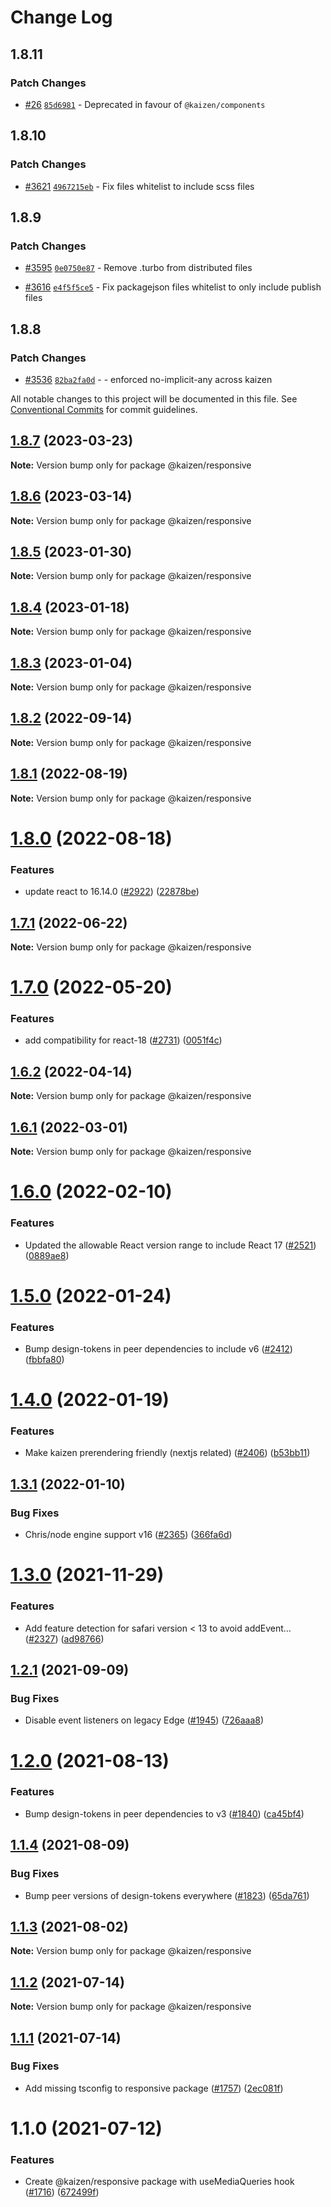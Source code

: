 # Change Log

## 1.8.11

### Patch Changes

- [#26](https://github.com/cultureamp/kaizen-legacy/pull/26) [`85d6981`](https://github.com/cultureamp/kaizen-legacy/commit/85d6981f43a99260183170542d6cee943d161402) - Deprecated in favour of `@kaizen/components`

## 1.8.10

### Patch Changes

- [#3621](https://github.com/cultureamp/kaizen-design-system/pull/3621) [`4967215eb`](https://github.com/cultureamp/kaizen-design-system/commit/4967215eb05298f69dbdf8e9cb44f4e0665e7d8f) - Fix files whitelist to include scss files

## 1.8.9

### Patch Changes

- [#3595](https://github.com/cultureamp/kaizen-design-system/pull/3595) [`0e0750e87`](https://github.com/cultureamp/kaizen-design-system/commit/0e0750e872e3381420df7bf2947d9deb9db8b705) - Remove .turbo from distributed files

- [#3616](https://github.com/cultureamp/kaizen-design-system/pull/3616) [`e4f5f5ce5`](https://github.com/cultureamp/kaizen-design-system/commit/e4f5f5ce50b4e1a4aa8b189c247d0f2a8fea722f) - Fix packagejson files whitelist to only include publish files

## 1.8.8

### Patch Changes

- [#3536](https://github.com/cultureamp/kaizen-design-system/pull/3536) [`82ba2fa0d`](https://github.com/cultureamp/kaizen-design-system/commit/82ba2fa0d20c66a1688d2609d4bd7775b129349c) - - enforced no-implicit-any across kaizen

All notable changes to this project will be documented in this file.
See [Conventional Commits](https://conventionalcommits.org) for commit guidelines.

## [1.8.7](https://github.com/cultureamp/kaizen-design-system/compare/@kaizen/responsive@1.8.6...@kaizen/responsive@1.8.7) (2023-03-23)

**Note:** Version bump only for package @kaizen/responsive

## [1.8.6](https://github.com/cultureamp/kaizen-design-system/compare/@kaizen/responsive@1.8.5...@kaizen/responsive@1.8.6) (2023-03-14)

**Note:** Version bump only for package @kaizen/responsive

## [1.8.5](https://github.com/cultureamp/kaizen-design-system/compare/@kaizen/responsive@1.8.4...@kaizen/responsive@1.8.5) (2023-01-30)

**Note:** Version bump only for package @kaizen/responsive

## [1.8.4](https://github.com/cultureamp/kaizen-design-system/compare/@kaizen/responsive@1.8.3...@kaizen/responsive@1.8.4) (2023-01-18)

**Note:** Version bump only for package @kaizen/responsive

## [1.8.3](https://github.com/cultureamp/kaizen-design-system/compare/@kaizen/responsive@1.8.2...@kaizen/responsive@1.8.3) (2023-01-04)

**Note:** Version bump only for package @kaizen/responsive

## [1.8.2](https://github.com/cultureamp/kaizen-design-system/compare/@kaizen/responsive@1.8.1...@kaizen/responsive@1.8.2) (2022-09-14)

**Note:** Version bump only for package @kaizen/responsive

## [1.8.1](https://github.com/cultureamp/kaizen-design-system/compare/@kaizen/responsive@1.8.0...@kaizen/responsive@1.8.1) (2022-08-19)

**Note:** Version bump only for package @kaizen/responsive

# [1.8.0](https://github.com/cultureamp/kaizen-design-system/compare/@kaizen/responsive@1.7.1...@kaizen/responsive@1.8.0) (2022-08-18)

### Features

- update react to 16.14.0 ([#2922](https://github.com/cultureamp/kaizen-design-system/issues/2922)) ([22878be](https://github.com/cultureamp/kaizen-design-system/commit/22878beee1884e2f58d0447b3908321937175228))

## [1.7.1](https://github.com/cultureamp/kaizen-design-system/compare/@kaizen/responsive@1.7.0...@kaizen/responsive@1.7.1) (2022-06-22)

**Note:** Version bump only for package @kaizen/responsive

# [1.7.0](https://github.com/cultureamp/kaizen-design-system/compare/@kaizen/responsive@1.6.2...@kaizen/responsive@1.7.0) (2022-05-20)

### Features

- add compatibility for react-18 ([#2731](https://github.com/cultureamp/kaizen-design-system/issues/2731)) ([0051f4c](https://github.com/cultureamp/kaizen-design-system/commit/0051f4cee82895acc2c2f44fc7bf8063857de57e))

## [1.6.2](https://github.com/cultureamp/kaizen-design-system/compare/@kaizen/responsive@1.6.1...@kaizen/responsive@1.6.2) (2022-04-14)

**Note:** Version bump only for package @kaizen/responsive

## [1.6.1](https://github.com/cultureamp/kaizen-design-system/compare/@kaizen/responsive@1.6.0...@kaizen/responsive@1.6.1) (2022-03-01)

**Note:** Version bump only for package @kaizen/responsive

# [1.6.0](https://github.com/cultureamp/kaizen-design-system/compare/@kaizen/responsive@1.5.0...@kaizen/responsive@1.6.0) (2022-02-10)

### Features

- Updated the allowable React version range to include React 17 ([#2521](https://github.com/cultureamp/kaizen-design-system/issues/2521)) ([0889ae8](https://github.com/cultureamp/kaizen-design-system/commit/0889ae82cc2836fe606957cd1f39a2eb94df00c1))

# [1.5.0](https://github.com/cultureamp/kaizen-design-system/compare/@kaizen/responsive@1.4.0...@kaizen/responsive@1.5.0) (2022-01-24)

### Features

- Bump design-tokens in peer dependencies to include v6 ([#2412](https://github.com/cultureamp/kaizen-design-system/issues/2412)) ([fbbfa80](https://github.com/cultureamp/kaizen-design-system/commit/fbbfa80d334db9311b228568b5632cb2f8022136))

# [1.4.0](https://github.com/cultureamp/kaizen-design-system/compare/@kaizen/responsive@1.3.1...@kaizen/responsive@1.4.0) (2022-01-19)

### Features

- Make kaizen prerendering friendly (nextjs related) ([#2406](https://github.com/cultureamp/kaizen-design-system/issues/2406)) ([b53bb11](https://github.com/cultureamp/kaizen-design-system/commit/b53bb118157c98874554bd565853797beb72e590))

## [1.3.1](https://github.com/cultureamp/kaizen-design-system/compare/@kaizen/responsive@1.3.0...@kaizen/responsive@1.3.1) (2022-01-10)

### Bug Fixes

- Chris/node engine support v16 ([#2365](https://github.com/cultureamp/kaizen-design-system/issues/2365)) ([366fa6d](https://github.com/cultureamp/kaizen-design-system/commit/366fa6d156d2a4a2b35b1356bbcf18adf2189f2b))

# [1.3.0](https://github.com/cultureamp/kaizen-design-system/compare/@kaizen/responsive@1.2.1...@kaizen/responsive@1.3.0) (2021-11-29)

### Features

- Add feature detection for safari version < 13 to avoid addEvent… ([#2327](https://github.com/cultureamp/kaizen-design-system/issues/2327)) ([ad98766](https://github.com/cultureamp/kaizen-design-system/commit/ad98766c75358670ea9575f5b05c58836607c24c))

## [1.2.1](https://github.com/cultureamp/kaizen-design-system/compare/@kaizen/responsive@1.2.0...@kaizen/responsive@1.2.1) (2021-09-09)

### Bug Fixes

- Disable event listeners on legacy Edge ([#1945](https://github.com/cultureamp/kaizen-design-system/issues/1945)) ([726aaa8](https://github.com/cultureamp/kaizen-design-system/commit/726aaa8704e7fc0f80c0d8164f63158d4a8eeb24))

# [1.2.0](https://github.com/cultureamp/kaizen-design-system/compare/@kaizen/responsive@1.1.4...@kaizen/responsive@1.2.0) (2021-08-13)

### Features

- Bump design-tokens in peer dependencies to v3 ([#1840](https://github.com/cultureamp/kaizen-design-system/issues/1840)) ([ca45bf4](https://github.com/cultureamp/kaizen-design-system/commit/ca45bf4707b5fbf907163653549e17682c46f636))

## [1.1.4](https://github.com/cultureamp/kaizen-design-system/compare/@kaizen/responsive@1.1.3...@kaizen/responsive@1.1.4) (2021-08-09)

### Bug Fixes

- Bump peer versions of design-tokens everywhere ([#1823](https://github.com/cultureamp/kaizen-design-system/issues/1823)) ([65da761](https://github.com/cultureamp/kaizen-design-system/commit/65da761807b4d907a342b9bb4ed2bbbe40a06048))

## [1.1.3](https://github.com/cultureamp/kaizen-design-system/compare/@kaizen/responsive@1.1.2...@kaizen/responsive@1.1.3) (2021-08-02)

**Note:** Version bump only for package @kaizen/responsive

## [1.1.2](https://github.com/cultureamp/kaizen-design-system/compare/@kaizen/responsive@1.1.1...@kaizen/responsive@1.1.2) (2021-07-14)

**Note:** Version bump only for package @kaizen/responsive

## [1.1.1](https://github.com/cultureamp/kaizen-design-system/compare/@kaizen/responsive@1.1.0...@kaizen/responsive@1.1.1) (2021-07-14)

### Bug Fixes

- Add missing tsconfig to responsive package ([#1757](https://github.com/cultureamp/kaizen-design-system/issues/1757)) ([2ec081f](https://github.com/cultureamp/kaizen-design-system/commit/2ec081f5191daec5c4e33ead2fe8ff06232db5d9))

# 1.1.0 (2021-07-12)

### Features

- Create @kaizen/responsive package with useMediaQueries hook ([#1716](https://github.com/cultureamp/kaizen-design-system/issues/1716)) ([672499f](https://github.com/cultureamp/kaizen-design-system/commit/672499f0967192031ae9883972a3af35620053af))
